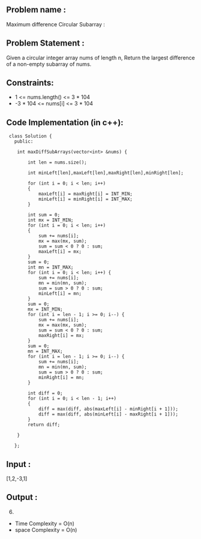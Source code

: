 ## Problem name : 
  Maximum difference Circular Subarray :

## Problem Statement : 
   Given a circular integer array nums of length n, Return the largest difference of a non-empty subarray of nums.
## Constraints:

+ 1 <= nums.length() <= 3 * 104
+ -3 * 104 <= nums[i] <= 3 * 104


## Code Implementation (in c++):

```
 class Solution {
   public:
    
    int maxDiffSubArrays(vector<int> &nums) {
       
        int len = nums.size();

        int minLeft[len],maxLeft[len],maxRight[len],minRight[len];

        for (int i = 0; i < len; i++) 
        {
            maxLeft[i] = maxRight[i] = INT_MIN;
            minLeft[i] = minRight[i] = INT_MAX;
        }

        int sum = 0;
        int mx = INT_MIN;
        for (int i = 0; i < len; i++) 
        {
            sum += nums[i];
            mx = max(mx, sum);
            sum = sum < 0 ? 0 : sum;
            maxLeft[i] = mx;
        }
        sum = 0;
        int mn = INT_MAX;
        for (int i = 0; i < len; i++) {
            sum += nums[i];
            mn = min(mn, sum);
            sum = sum > 0 ? 0 : sum;
            minLeft[i] = mn;
        }
        sum = 0;
        mx = INT_MIN;
        for (int i = len - 1; i >= 0; i--) {
            sum += nums[i];
            mx = max(mx, sum);
            sum = sum < 0 ? 0 : sum;
            maxRight[i] = mx;
        }
        sum = 0;
        mn = INT_MAX;
        for (int i = len - 1; i >= 0; i--) {
            sum += nums[i];
            mn = min(mn, sum);
            sum = sum > 0 ? 0 : sum;
            minRight[i] = mn;
        }

        int diff = 0;
        for (int i = 0; i < len - 1; i++) 
        {
            diff = max(diff, abs(maxLeft[i] - minRight[i + 1]));
            diff = max(diff, abs(minLeft[i] - maxRight[i + 1]));
        }
        return diff;
    
    }

   };
```

## Input :
[1,2,-3,1]

## Output :
  6.

+ Time Complexity  = O(n)
+ space Complexity = O(n)
  
